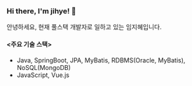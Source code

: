 ### Hi there, I'm jihye! 👋

안녕하세요, 현재 풀스택 개발자로 일하고 있는 임지혜입니다.

#### <주요 기술 스택>
- Java, SpringBoot, JPA, MyBatis, RDBMS(Oracle, MyBatis), NoSQL(MongoDB)
- JavaScript, Vue.js



<!--
**jyebe9034/jyebe9034** is a ✨ _special_ ✨ repository because its `README.md` (this file) appears on your GitHub profile.

Here are some ideas to get you started:


Hi, I'm jihye, a passionate self-taught backend web developer from Korea.

- 🔭 I’m currently working on ...
- 🌱 I’m currently learning ...
- 👯 I’m looking to collaborate on ...
- 🤔 I’m looking for help with ...
- 💬 Ask me about ...
- 📫 How to reach me: ...
- 😄 Pronouns: ...
- ⚡ Fun fact: ...
-->
